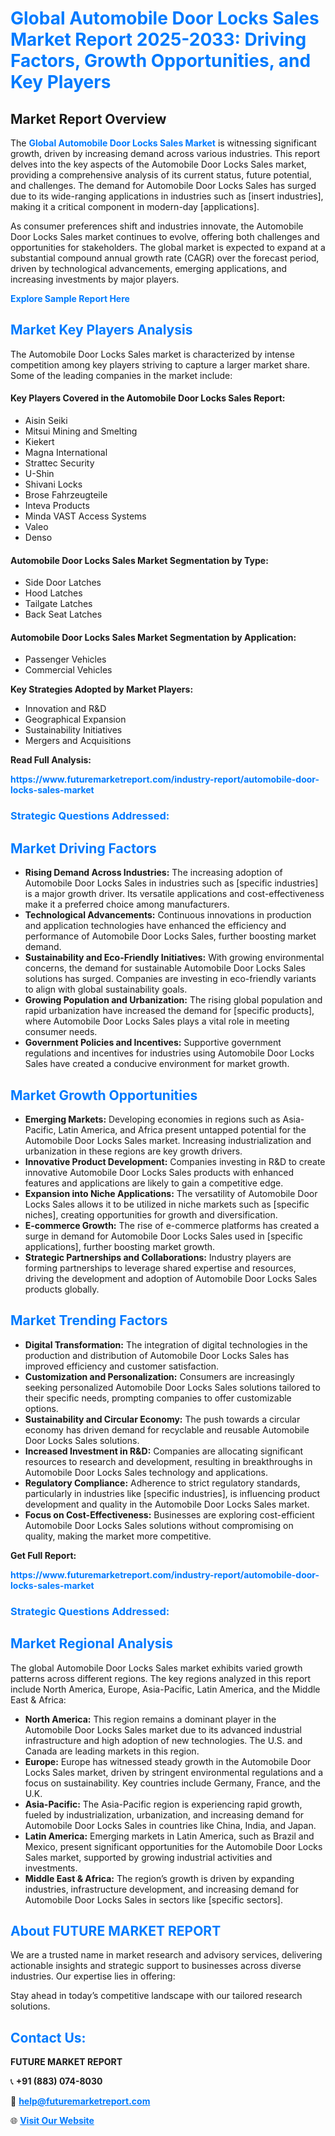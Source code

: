 <h1 style="color: #007BFF;">Global Automobile Door Locks Sales Market Report 2025-2033: Driving Factors, Growth Opportunities, and Key Players</h1>

<section id="overview">
<h2>Market Report Overview</h2>
<p>The <a href="https://www.futuremarketreport.com/industry-report/automobile-door-locks-sales-market" style="color: #007BFF; text-decoration: none;"><strong>Global Automobile Door Locks Sales Market</strong></a> is witnessing significant growth, driven by increasing demand across various industries. This report delves into the key aspects of the Automobile Door Locks Sales market, providing a comprehensive analysis of its current status, future potential, and challenges. The demand for Automobile Door Locks Sales has surged due to its wide-ranging applications in industries such as [insert industries], making it a critical component in modern-day [applications].</p>
<p>As consumer preferences shift and industries innovate, the Automobile Door Locks Sales market continues to evolve, offering both challenges and opportunities for stakeholders. The global market is expected to expand at a substantial compound annual growth rate (CAGR) over the forecast period, driven by technological advancements, emerging applications, and increasing investments by major players.</p>
</section>

<section id="overview">
<p><a href="https://www.futuremarketreport.com/request-sample/reportId=103428" style="color: #007BFF; text-decoration: none;"><strong>Explore Sample Report Here</strong></a></p>
</section>

<section id="key-players">
<h2 style="color: #007BFF;">Market Key Players Analysis</h2>
<p>The Automobile Door Locks Sales market is characterized by intense competition among key players striving to capture a larger market share. Some of the leading companies in the market include:</p>
<h4>Key Players Covered in the Automobile Door Locks Sales Report:</h4>
<ul><li>Aisin Seiki</li><li>Mitsui Mining and Smelting</li><li>Kiekert</li><li>Magna International</li><li>Strattec Security</li><li>U-Shin</li><li>Shivani Locks</li><li>Brose Fahrzeugteile</li><li>Inteva Products</li><li>Minda VAST Access Systems</li><li>Valeo</li><li>Denso</li></ul>
<h4>Automobile Door Locks Sales Market Segmentation by Type:</h4>
<ul><li>Side Door Latches</li><li>Hood Latches</li><li>Tailgate Latches</li><li>Back Seat Latches</li></ul>

<h4>Automobile Door Locks Sales Market Segmentation by Application:</h4>
<ul><li>Passenger Vehicles</li><li>Commercial Vehicles</li></ul>
<p><strong>Key Strategies Adopted by Market Players:</strong></p>
<ul>
<li>Innovation and R&D</li>
<li>Geographical Expansion</li>
<li>Sustainability Initiatives</li>
<li>Mergers and Acquisitions</li>
</ul>
</section>

<section>
<p><strong>Read Full Analysis: </strong></p><a href="https://www.futuremarketreport.com/industry-report/automobile-door-locks-sales-market" style="color: #007BFF; text-decoration: none;"><strong>https://www.futuremarketreport.com/industry-report/automobile-door-locks-sales-market</strong></a>
<h3 style="color: #007BFF;">Strategic Questions Addressed:</h3>
</section>

<section id="driving-factors">
<h2 style="color: #007BFF;">Market Driving Factors</h2>
<ul>
<li><strong>Rising Demand Across Industries:</strong> The increasing adoption of Automobile Door Locks Sales in industries such as [specific industries] is a major growth driver. Its versatile applications and cost-effectiveness make it a preferred choice among manufacturers.</li>
<li><strong>Technological Advancements:</strong> Continuous innovations in production and application technologies have enhanced the efficiency and performance of Automobile Door Locks Sales, further boosting market demand.</li>
<li><strong>Sustainability and Eco-Friendly Initiatives:</strong> With growing environmental concerns, the demand for sustainable Automobile Door Locks Sales solutions has surged. Companies are investing in eco-friendly variants to align with global sustainability goals.</li>
<li><strong>Growing Population and Urbanization:</strong> The rising global population and rapid urbanization have increased the demand for [specific products], where Automobile Door Locks Sales plays a vital role in meeting consumer needs.</li>
<li><strong>Government Policies and Incentives:</strong> Supportive government regulations and incentives for industries using Automobile Door Locks Sales have created a conducive environment for market growth.</li>
</ul>
</section>

<section id="growth-opportunities">
<h2 style="color: #007BFF;">Market Growth Opportunities</h2>
<ul>
<li><strong>Emerging Markets:</strong> Developing economies in regions such as Asia-Pacific, Latin America, and Africa present untapped potential for the Automobile Door Locks Sales market. Increasing industrialization and urbanization in these regions are key growth drivers.</li>
<li><strong>Innovative Product Development:</strong> Companies investing in R&D to create innovative Automobile Door Locks Sales products with enhanced features and applications are likely to gain a competitive edge.</li>
<li><strong>Expansion into Niche Applications:</strong> The versatility of Automobile Door Locks Sales allows it to be utilized in niche markets such as [specific niches], creating opportunities for growth and diversification.</li>
<li><strong>E-commerce Growth:</strong> The rise of e-commerce platforms has created a surge in demand for Automobile Door Locks Sales used in [specific applications], further boosting market growth.</li>
<li><strong>Strategic Partnerships and Collaborations:</strong> Industry players are forming partnerships to leverage shared expertise and resources, driving the development and adoption of Automobile Door Locks Sales products globally.</li>
</ul>
</section>

<section id="trending-factors">
<h2 style="color: #007BFF;">Market Trending Factors</h2>
<ul>
<li><strong>Digital Transformation:</strong> The integration of digital technologies in the production and distribution of Automobile Door Locks Sales has improved efficiency and customer satisfaction.</li>
<li><strong>Customization and Personalization:</strong> Consumers are increasingly seeking personalized Automobile Door Locks Sales solutions tailored to their specific needs, prompting companies to offer customizable options.</li>
<li><strong>Sustainability and Circular Economy:</strong> The push towards a circular economy has driven demand for recyclable and reusable Automobile Door Locks Sales solutions.</li>
<li><strong>Increased Investment in R&D:</strong> Companies are allocating significant resources to research and development, resulting in breakthroughs in Automobile Door Locks Sales technology and applications.</li>
<li><strong>Regulatory Compliance:</strong> Adherence to strict regulatory standards, particularly in industries like [specific industries], is influencing product development and quality in the Automobile Door Locks Sales market.</li>
<li><strong>Focus on Cost-Effectiveness:</strong> Businesses are exploring cost-efficient Automobile Door Locks Sales solutions without compromising on quality, making the market more competitive.</li>
</ul>
</section>

<section>
<p><strong>Get Full Report: </strong></p><a href="https://www.futuremarketreport.com/industry-report/automobile-door-locks-sales-market" style="color: #007BFF; text-decoration: none;"><strong>https://www.futuremarketreport.com/industry-report/automobile-door-locks-sales-market</strong></a>
<h3 style="color: #007BFF;">Strategic Questions Addressed:</h3>
</section>


<section id="regional-analysis">
<h2 style="color: #007BFF;">Market Regional Analysis</h2>
<p>The global Automobile Door Locks Sales market exhibits varied growth patterns across different regions. The key regions analyzed in this report include North America, Europe, Asia-Pacific, Latin America, and the Middle East & Africa:</p>
<ul>
<li><strong>North America:</strong> This region remains a dominant player in the Automobile Door Locks Sales market due to its advanced industrial infrastructure and high adoption of new technologies. The U.S. and Canada are leading markets in this region.</li>
<li><strong>Europe:</strong> Europe has witnessed steady growth in the Automobile Door Locks Sales market, driven by stringent environmental regulations and a focus on sustainability. Key countries include Germany, France, and the U.K.</li>
<li><strong>Asia-Pacific:</strong> The Asia-Pacific region is experiencing rapid growth, fueled by industrialization, urbanization, and increasing demand for Automobile Door Locks Sales in countries like China, India, and Japan.</li>
<li><strong>Latin America:</strong> Emerging markets in Latin America, such as Brazil and Mexico, present significant opportunities for the Automobile Door Locks Sales market, supported by growing industrial activities and investments.</li>
<li><strong>Middle East & Africa:</strong> The region’s growth is driven by expanding industries, infrastructure development, and increasing demand for Automobile Door Locks Sales in sectors like [specific sectors].</li>
</ul>
</section>

<footer>
<h2 style="color: #007BFF;">About FUTURE MARKET REPORT</h2>
<p>We are a trusted name in market research and advisory services, delivering actionable insights and strategic support to businesses across diverse industries. Our expertise lies in offering:</p>

<p>Stay ahead in today’s competitive landscape with our tailored research solutions.</p>

<h2 style="color: #007BFF;">Contact Us:</h2>
<p><strong>FUTURE MARKET REPORT</strong></p>
<p>📞 <strong>+91 (883) 074-8030</strong></p>
<p>📧 <strong><a href="mailto:help@futuremarketreport.com" style="color: #007BFF;">help@futuremarketreport.com</a></strong></p>
<p>🌐 <strong><a href="https://www.futuremarketreport.com/" style="color: #007BFF;">Visit Our Website</a></strong></p>
</footer>